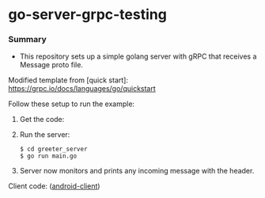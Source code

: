 # go-server-grpc-testing

### Summary
- This repository sets up a simple golang server with gRPC that receives a Message proto file.

Modified template from
[quick start]: https://grpc.io/docs/languages/go/quickstart

Follow these setup to run the example:

 1. Get the code:
 2. Run the server:

    ```console
    $ cd greeter_server
    $ go run main.go
    ```
  3. Server now monitors and prints any incoming message with the header.

Client code: ([android-client](https://github.com/argzdev/android-client-grpc-testing))
